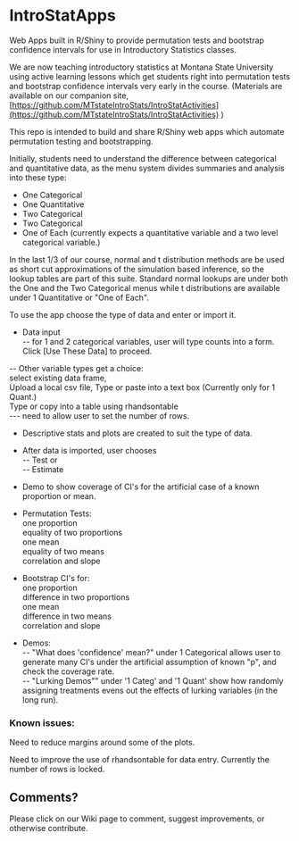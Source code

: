 # IntroStatApps #

Web Apps built in R/Shiny to provide permutation tests and bootstrap confidence intervals for use in Introductory Statistics classes.


We are now teaching introductory statistics at Montana State
University using active learning lessons which get students right
into permutation tests and bootstrap confidence intervals very early
in the course.  (Materials are available on our companion site, [https://github.com/MTstateIntroStats/IntroStatActivities](https://github.com/MTstateIntroStats/IntroStatActivities) )  

This repo is intended to build and share R/Shiny web apps which automate
permutation testing and bootstrapping.  

Initially, students need to understand the difference between categorical and quantitative data, as the menu system divides summaries and analysis into these type:  
  - One Categorical  
  - One Quantitative  
  - Two Categorical  
  - Two Categorical  
  - One of Each  (currently expects a quantitative variable and a two level categorical variable.)

In the last 1/3  of our course, normal and t distribution methods are
be used as short cut approximations of the simulation based
inference, so the lookup tables are part of this suite.  Standard normal lookups are under both the One and the Two Categorical menus while t distributions are available under 1  Quantitative or "One of Each".

To use the app choose the type of data and enter or import it.

 * Data input  
  -- for 1 and 2 categorical variables, user will type counts into a form.  
      Click [Use These Data] to proceed.  

  -- Other variable types get a choice:  
     select existing data frame,   
     Upload a local csv file, 
     Type or paste into a text box (Currently only for 1 Quant.)  
     Type or copy into a table using rhandsontable  
       --- need to allow user to set the number of rows.

 * Descriptive stats and plots are created to suit the type of data.

 * After data is imported, user chooses  
  -- Test  or  
  -- Estimate  
 
 * Demo to show coverage of CI's for the artificial case of a known proportion or mean.  

 * Permutation Tests:  
   one proportion  
   equality of two proportions  
   one mean  
   equality of two means  
   correlation and slope  
   
 * Bootstrap CI's for:  
   one proportion  
   difference in two proportions  
   one mean  
   difference in two means  
   correlation and slope  

 *  Demos:  
  -- "What does 'confidence' mean?" under 1 Categorical allows user to generate many CI's under the artificial assumption of known "p", and check the coverage rate.  
  -- "Lurking Demos"" under '1 Categ' and '1 Quant' show how randomly assigning treatments evens out the effects of lurking variables (in the long run).  

### Known issues:  

  Need to reduce margins around some of the plots.  

  Need to improve the use of rhandsontable for data entry.  Currently the number of rows is locked. 

## Comments?  

 Please click on our Wiki page to comment, suggest improvements, or otherwise contribute.  
 


